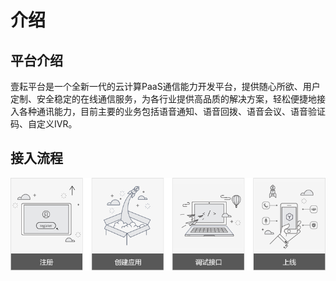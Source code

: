 # 介绍

## 平台介绍

壹耘平台是一个全新一代的云计算PaaS通信能力开发平台，提供随心所欲、用户定制、安全稳定的在线通信服务，为各行业提供高品质的解决方案，轻松便捷地接入各种通讯能力，目前主要的业务包括语音通知、语音回拨、语音会议、语音验证码、自定义IVR。

## 接入流程

![](docs/readme/media/image1.png)
